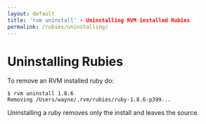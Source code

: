 ```yaml
---
layout: default
title: 'rvm uninstall' - Uninstalling RVM installed Rubies
permalink: /rubies/uninstalling/
---
```


# Uninstalling Rubies

To remove an RVM installed ruby do:

```
$ rvm uninstall 1.8.6
Removing /Users/wayne/.rvm/rubies/ruby-1.8.6-p399...
```

Uninstalling a ruby removes only the install and leaves the source.
